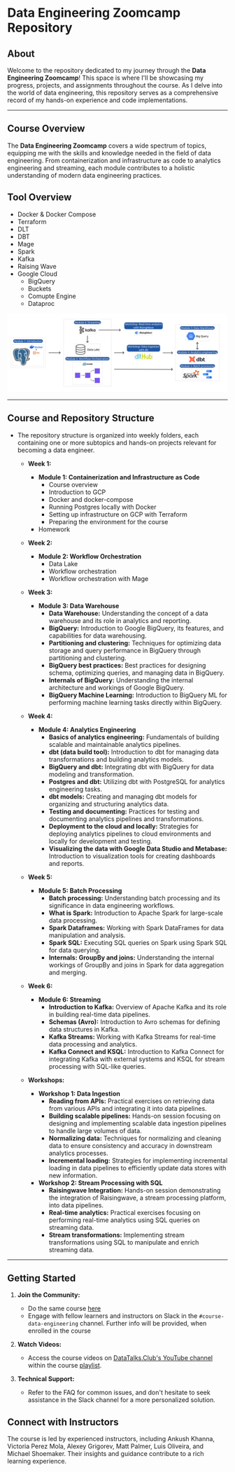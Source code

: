# Data Engineering Zoomcamp Repository

## About

Welcome to the repository dedicated to my journey through the **Data Engineering Zoomcamp**! This space is where I'll be showcasing my progress, projects, and assignments throughout the course. As I delve into the world of data engineering, this repository serves as a comprehensive record of my hands-on experience and code implementations.

---

## Course Overview

The **Data Engineering Zoomcamp** covers a wide spectrum of topics, equipping me with the skills and knowledge needed in the field of data engineering. From containerization and infrastructure as code to analytics engineering and streaming, each module contributes to a holistic understanding of modern data engineering practices.

## Tool Overview

- Docker & Docker Compose
- Terraform 
- DLT
- DBT
- Mage
- Spark
- Kafka
- Raising Wave
- Google Cloud
  - BigQuery
  - Buckets
  - Comupte Engine
  - Dataproc

![Course and Tool Overview](https://github.com/DataTalksClub/data-engineering-zoomcamp/blob/main/images/architecture/arch_v3_workshops.jpg)

---

## Course and Repository Structure

- The repository structure is organized into weekly folders, each containing one or more subtopics and hands-on projects relevant for becoming a data engineer.

  - **Week 1:**
    - **Module 1: Containerization and Infrastructure as Code**
      - Course overview
      - Introduction to GCP
      - Docker and docker-compose
      - Running Postgres locally with Docker
      - Setting up infrastructure on GCP with Terraform
      - Preparing the environment for the course
    - Homework
   
      
  - **Week 2:**
    - **Module 2: Workflow Orchestration**
      - Data Lake
      - Workflow orchestration
      - Workflow orchestration with Mage
  
  - **Week 3:**
    - **Module 3: Data Warehouse**
      - **Data Warehouse:** Understanding the concept of a data warehouse and its role in analytics and reporting.
      - **BigQuery:** Introduction to Google BigQuery, its features, and capabilities for data warehousing.
      - **Partitioning and clustering:** Techniques for optimizing data storage and query performance in BigQuery through partitioning and clustering.
      - **BigQuery best practices:** Best practices for designing schema, optimizing queries, and managing data in BigQuery.
      - **Internals of BigQuery:** Understanding the internal architecture and workings of Google BigQuery.
      - **BigQuery Machine Learning:** Introduction to BigQuery ML for performing machine learning tasks directly within BigQuery.
    
  - **Week 4:**
    - **Module 4: Analytics Engineering**
      - **Basics of analytics engineering:** Fundamentals of building scalable and maintainable analytics pipelines.
      - **dbt (data build tool):** Introduction to dbt for managing data transformations and building analytics models.
      - **BigQuery and dbt:** Integrating dbt with BigQuery for data modeling and transformation.
      - **Postgres and dbt:** Utilizing dbt with PostgreSQL for analytics engineering tasks.
      - **dbt models:** Creating and managing dbt models for organizing and structuring analytics data.
      - **Testing and documenting:** Practices for testing and documenting analytics pipelines and transformations.
      - **Deployment to the cloud and locally:** Strategies for deploying analytics pipelines to cloud environments and locally for development and testing.
      - **Visualizing the data with Google Data Studio and Metabase:** Introduction to visualization tools for creating dashboards and reports.
    
  - **Week 5:**
    - **Module 5: Batch Processing**
      - **Batch processing:** Understanding batch processing and its significance in data engineering workflows.
      - **What is Spark:** Introduction to Apache Spark for large-scale data processing.
      - **Spark Dataframes:** Working with Spark DataFrames for data manipulation and analysis.
      - **Spark SQL:** Executing SQL queries on Spark using Spark SQL for data querying.
      - **Internals: GroupBy and joins:** Understanding the internal workings of GroupBy and joins in Spark for data aggregation and merging.
    
  - **Week 6:**
    - **Module 6: Streaming**
      - **Introduction to Kafka:** Overview of Apache Kafka and its role in building real-time data pipelines.
      - **Schemas (Avro):** Introduction to Avro schemas for defining data structures in Kafka.
      - **Kafka Streams:** Working with Kafka Streams for real-time data processing and analytics.
      - **Kafka Connect and KSQL:** Introduction to Kafka Connect for integrating Kafka with external systems and KSQL for stream processing with SQL-like queries.
    
  
  - **Workshops:**
    - **Workshop 1: Data Ingestion**
      - **Reading from APIs:** Practical exercises on retrieving data from various APIs and integrating it into data pipelines.
      - **Building scalable pipelines:** Hands-on session focusing on designing and implementing scalable data ingestion pipelines to handle large volumes of data.
      - **Normalizing data:** Techniques for normalizing and cleaning data to ensure consistency and accuracy in downstream analytics processes.
      - **Incremental loading:** Strategies for implementing incremental loading in data pipelines to efficiently update data stores with new information.
    - **Workshop 2: Stream Processing with SQL**
      - **Raisingwave Integration:** Hands-on session demonstrating the integration of Raisingwave, a stream processing platform, into data pipelines.
      - **Real-time analytics:** Practical exercises focusing on performing real-time analytics using SQL queries on streaming data.
      - **Stream transformations:** Implementing stream transformations using SQL to manipulate and enrich streaming data.
      
---

## Getting Started

1. **Join the Community:**
   - Do the same course [here](https://github.com/DataTalksClub/data-engineering-zoomcam)
   - Engage with fellow learners and instructors on Slack in the `#course-data-engineering` channel. Further info will be provided, when enrolled in the course

2. **Watch Videos:**
   - Access the course videos on [DataTalks.Club's YouTube channel](https://www.youtube.com/@DataTalksClub) within the course [playlist](https://www.youtube.com/watch?v=-zpVha7bw5A&list=PL3MmuxUbc_hJed7dXYoJw8DoCuVHhGEQb).

3. **Technical Support:**
   - Refer to the FAQ for common issues, and don't hesitate to seek assistance in the Slack channel for a more personalized solution.


## Connect with Instructors

The course is led by experienced instructors, including Ankush Khanna, Victoria Perez Mola, Alexey Grigorev, Matt Palmer, Luis Oliveira, and Michael Shoemaker. Their insights and guidance contribute to a rich learning experience.


